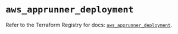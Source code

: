 # `aws_apprunner_deployment`

Refer to the Terraform Registry for docs: [`aws_apprunner_deployment`](https://registry.terraform.io/providers/hashicorp/aws/5.74.0/docs/resources/apprunner_deployment).
